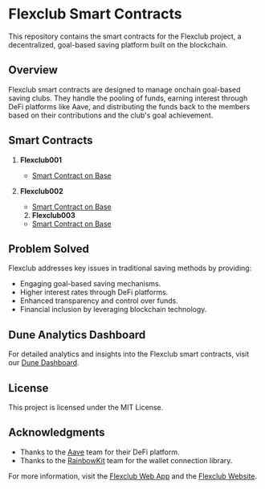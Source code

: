 # Flexclub Smart Contracts

This repository contains the smart contracts for the Flexclub project, a decentralized, goal-based saving platform built on the blockchain.

## Overview

Flexclub smart contracts are designed to manage onchain goal-based saving clubs. They handle the pooling of funds, earning interest through DeFi platforms like Aave, and distributing the funds back to the members based on their contributions and the club's goal achievement.

## Smart Contracts

1. **Flexclub001**

   - [Smart Contract on Base](https://basescan.org/address/0x63be961f1a2985a4596a39db6dccfebee0feae88)

2. **Flexclub002**

   - [Smart Contract on Base](https://basescan.org/address/0xcE51BE974FBE7e642072cAdb87F3F63b80cD7c8E)

   2. **Flexclub003**

   - [Smart Contract on Base](https://basescan.org/address/0x86b03BF27Bc858c77725Dd0EbeB36653C6e6d31f)

## Problem Solved

Flexclub addresses key issues in traditional saving methods by providing:

- Engaging goal-based saving mechanisms.
- Higher interest rates through DeFi platforms.
- Enhanced transparency and control over funds.
- Financial inclusion by leveraging blockchain technology.

## Dune Analytics Dashboard

For detailed analytics and insights into the Flexclub smart contracts, visit our [Dune Dashboard](https://dune.com/ashrafstakala/flexclub).

## License

This project is licensed under the MIT License.

## Acknowledgments

- Thanks to the [Aave](https://aave.com/) team for their DeFi platform.
- Thanks to the [RainbowKit](https://www.rainbowkit.com/) team for the wallet connection library.

For more information, visit the [Flexclub Web App](https://app.flexclub.xyz/) and the [Flexclub Website](https://flexclub.xyz/).
